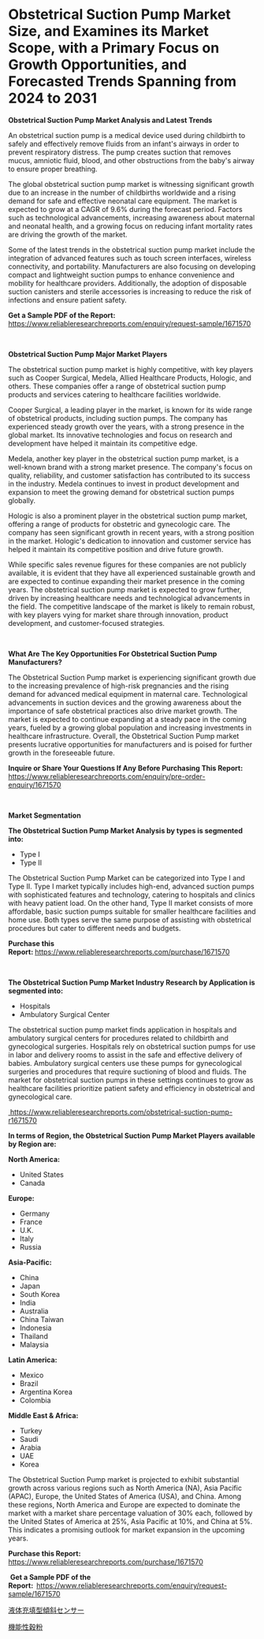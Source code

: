 <p><h1>Obstetrical Suction Pump Market Size, and Examines its Market Scope, with a Primary Focus on Growth Opportunities, and Forecasted Trends Spanning from 2024 to 2031</h1></p><p><strong>Obstetrical Suction Pump Market Analysis and Latest Trends</strong></p>
<p><p>An obstetrical suction pump is a medical device used during childbirth to safely and effectively remove fluids from an infant's airways in order to prevent respiratory distress. The pump creates suction that removes mucus, amniotic fluid, blood, and other obstructions from the baby's airway to ensure proper breathing.</p><p>The global obstetrical suction pump market is witnessing significant growth due to an increase in the number of childbirths worldwide and a rising demand for safe and effective neonatal care equipment. The market is expected to grow at a CAGR of 9.6% during the forecast period. Factors such as technological advancements, increasing awareness about maternal and neonatal health, and a growing focus on reducing infant mortality rates are driving the growth of the market.</p><p>Some of the latest trends in the obstetrical suction pump market include the integration of advanced features such as touch screen interfaces, wireless connectivity, and portability. Manufacturers are also focusing on developing compact and lightweight suction pumps to enhance convenience and mobility for healthcare providers. Additionally, the adoption of disposable suction canisters and sterile accessories is increasing to reduce the risk of infections and ensure patient safety.</p></p>
<p><strong>Get a Sample PDF of the Report:&nbsp;</strong> <a href="https://www.reliableresearchreports.com/enquiry/request-sample/1671570">https://www.reliableresearchreports.com/enquiry/request-sample/1671570</a></p>
<p>&nbsp;</p>
<p><strong>Obstetrical Suction Pump Major Market Players</strong></p>
<p><p>The obstetrical suction pump market is highly competitive, with key players such as Cooper Surgical, Medela, Allied Healthcare Products, Hologic, and others. These companies offer a range of obstetrical suction pump products and services catering to healthcare facilities worldwide.</p><p>Cooper Surgical, a leading player in the market, is known for its wide range of obstetrical products, including suction pumps. The company has experienced steady growth over the years, with a strong presence in the global market. Its innovative technologies and focus on research and development have helped it maintain its competitive edge.</p><p>Medela, another key player in the obstetrical suction pump market, is a well-known brand with a strong market presence. The company's focus on quality, reliability, and customer satisfaction has contributed to its success in the industry. Medela continues to invest in product development and expansion to meet the growing demand for obstetrical suction pumps globally.</p><p>Hologic is also a prominent player in the obstetrical suction pump market, offering a range of products for obstetric and gynecologic care. The company has seen significant growth in recent years, with a strong position in the market. Hologic's dedication to innovation and customer service has helped it maintain its competitive position and drive future growth.</p><p>While specific sales revenue figures for these companies are not publicly available, it is evident that they have all experienced sustainable growth and are expected to continue expanding their market presence in the coming years. The obstetrical suction pump market is expected to grow further, driven by increasing healthcare needs and technological advancements in the field. The competitive landscape of the market is likely to remain robust, with key players vying for market share through innovation, product development, and customer-focused strategies.</p></p>
<p>&nbsp;</p>
<p><strong>What Are The Key Opportunities For Obstetrical Suction Pump Manufacturers?</strong></p>
<p><p>The Obstetrical Suction Pump market is experiencing significant growth due to the increasing prevalence of high-risk pregnancies and the rising demand for advanced medical equipment in maternal care. Technological advancements in suction devices and the growing awareness about the importance of safe obstetrical practices also drive market growth. The market is expected to continue expanding at a steady pace in the coming years, fueled by a growing global population and increasing investments in healthcare infrastructure. Overall, the Obstetrical Suction Pump market presents lucrative opportunities for manufacturers and is poised for further growth in the foreseeable future.</p></p>
<p><strong>Inquire or Share Your Questions If Any Before Purchasing This Report:</strong> <a href="https://www.reliableresearchreports.com/enquiry/pre-order-enquiry/1671570">https://www.reliableresearchreports.com/enquiry/pre-order-enquiry/1671570</a></p>
<p>&nbsp;</p>
<p><strong>Market Segmentation</strong></p>
<p><strong>The Obstetrical Suction Pump Market Analysis by types is segmented into:</strong></p>
<p><ul><li>Type I</li><li>Type II</li></ul></p>
<p><p>The Obstetrical Suction Pump Market can be categorized into Type I and Type II. Type I market typically includes high-end, advanced suction pumps with sophisticated features and technology, catering to hospitals and clinics with heavy patient load. On the other hand, Type II market consists of more affordable, basic suction pumps suitable for smaller healthcare facilities and home use. Both types serve the same purpose of assisting with obstetrical procedures but cater to different needs and budgets.</p></p>
<p><strong>Purchase this Report:&nbsp;</strong><a href="https://www.reliableresearchreports.com/purchase/1671570">https://www.reliableresearchreports.com/purchase/1671570</a></p>
<p>&nbsp;</p>
<p><strong>The Obstetrical Suction Pump Market Industry Research by Application is segmented into:</strong></p>
<p><ul><li>Hospitals</li><li>Ambulatory Surgical Center</li></ul></p>
<p><p>The obstetrical suction pump market finds application in hospitals and ambulatory surgical centers for procedures related to childbirth and gynecological surgeries. Hospitals rely on obstetrical suction pumps for use in labor and delivery rooms to assist in the safe and effective delivery of babies. Ambulatory surgical centers use these pumps for gynecological surgeries and procedures that require suctioning of blood and fluids. The market for obstetrical suction pumps in these settings continues to grow as healthcare facilities prioritize patient safety and efficiency in obstetrical and gynecological care.</p></p>
<p><a href="https://www.reliableresearchreports.com/obstetrical-suction-pump-r1671570">&nbsp;https://www.reliableresearchreports.com/obstetrical-suction-pump-r1671570</a></p>
<p><strong>In terms of Region, the Obstetrical Suction Pump Market Players available by Region are:</strong></p>
<p>
    <p> <strong> North America: </strong>
        <ul>
            <li>United States</li>
            <li>Canada</li>
        </ul>
        </p> 
    <p> <strong> Europe: </strong>
        <ul>
            <li>Germany</li>
            <li>France</li>
            <li>U.K.</li>
            <li>Italy</li>
            <li>Russia</li>
        </ul>
        </p> 
    <p> <strong> Asia-Pacific: </strong>
        <ul>
            <li>China</li>
            <li>Japan</li>
            <li>South Korea</li>
            <li>India</li>
            <li>Australia</li>
            <li>China Taiwan</li>
            <li>Indonesia</li>
            <li>Thailand</li>
            <li>Malaysia</li>
        </ul>
        </p> 
    <p> <strong> Latin America: </strong>
        <ul>
            <li>Mexico</li>
            <li>Brazil</li>
            <li>Argentina Korea</li>
            <li>Colombia</li>
        </ul>
        </p> 
    <p> <strong> Middle East & Africa: </strong>
        <ul>
            <li>Turkey</li>
            <li>Saudi</li>
            <li>Arabia</li>
            <li>UAE</li>
            <li>Korea</li>
        </ul>
    </p>
    </p>
<p><p>The Obstetrical Suction Pump market is projected to exhibit substantial growth across various regions such as North America (NA), Asia Pacific (APAC), Europe, the United States of America (USA), and China. Among these regions, North America and Europe are expected to dominate the market with a market share percentage valuation of 30% each, followed by the United States of America at 25%, Asia Pacific at 10%, and China at 5%. This indicates a promising outlook for market expansion in the upcoming years.</p></p>
<p><strong>Purchase this Report: </strong><a href="https://www.reliableresearchreports.com/purchase/1671570">https://www.reliableresearchreports.com/purchase/1671570</a></p>
<p>&nbsp;<strong>Get a Sample PDF of the Report:&nbsp;&nbsp;</strong><a href="https://www.reliableresearchreports.com/enquiry/request-sample/1671570">https://www.reliableresearchreports.com/enquiry/request-sample/1671570</a></p>
<p><strong></strong></p>
<p><p><a href="https://github.com/moulafa/Market-Research-Report-List-1/blob/main/8493452115365.md">液体充填型傾斜センサー</a></p><p><a href="https://github.com/nxboeu02965442/Market-Research-Report-List-2/blob/main/4299858115355.md">機能性穀粉</a></p></p>